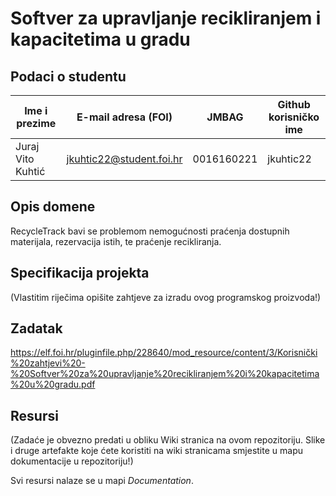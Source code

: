 # Softver za upravljanje recikliranjem i kapacitetima u gradu

## Podaci o studentu

Ime i prezime | E-mail adresa (FOI) | JMBAG | Github korisničko ime
------------  | ------------------- | ----- | ---------------------
Juraj Vito Kuhtić | jkuhtic22@student.foi.hr | 0016160221 | jkuhtic22


## Opis domene
RecycleTrack bavi se problemom nemogućnosti praćenja dostupnih materijala, rezervacija istih, te praćenje recikliranja.

## Specifikacija projekta
(Vlastitim riječima opišite zahtjeve za izradu ovog programskog proizvoda!)

## Zadatak
https://elf.foi.hr/pluginfile.php/228640/mod_resource/content/3/Korisnički%20zahtjevi%20-%20Softver%20za%20upravljanje%20recikliranjem%20i%20kapacitetima%20u%20gradu.pdf

## Resursi
(Zadaće je obvezno predati u obliku Wiki stranica na ovom repozitoriju. Slike i druge artefakte koje ćete koristiti na wiki stranicama smjestite u mapu dokumentacije u repozitoriju!)

Svi resursi nalaze se u mapi _Documentation_.

